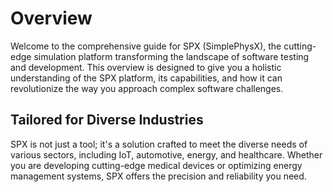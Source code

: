 # Overview

Welcome to the comprehensive guide for SPX (SimplePhysX), the cutting-edge simulation platform transforming the landscape of software testing and development. This overview is designed to give you a holistic understanding of the SPX platform, its capabilities, and how it can revolutionize the way you approach complex software challenges.

## Tailored for Diverse Industries

SPX is not just a tool; it's a solution crafted to meet the diverse needs of various sectors, including IoT, automotive, energy, and healthcare. Whether you are developing cutting-edge medical devices or optimizing energy management systems, SPX offers the precision and reliability you need.
